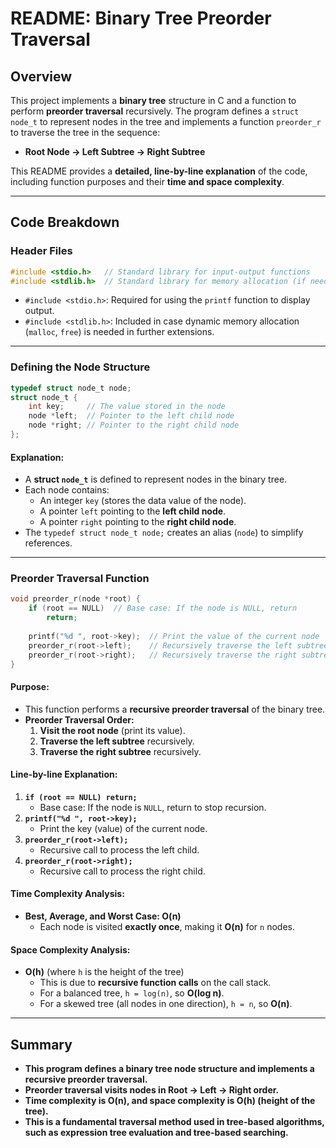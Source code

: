 # README: Binary Tree Preorder Traversal

## Overview
This project implements a **binary tree** structure in C and a function to perform **preorder traversal** recursively. The program defines a `struct node_t` to represent nodes in the tree and implements a function `preorder_r` to traverse the tree in the sequence:

- **Root Node → Left Subtree → Right Subtree**

This README provides a **detailed, line-by-line explanation** of the code, including function purposes and their **time and space complexity**.

---

## Code Breakdown

### **Header Files**
```c
#include <stdio.h>   // Standard library for input-output functions
#include <stdlib.h>  // Standard library for memory allocation (if needed)
```
- `#include <stdio.h>`: Required for using the `printf` function to display output.
- `#include <stdlib.h>`: Included in case dynamic memory allocation (`malloc`, `free`) is needed in further extensions.

---

### **Defining the Node Structure**
```c
typedef struct node_t node;
struct node_t {
    int key;     // The value stored in the node
    node *left;  // Pointer to the left child node
    node *right; // Pointer to the right child node
};
```
#### **Explanation:**
- A **struct `node_t`** is defined to represent nodes in the binary tree.
- Each node contains:
  - An integer `key` (stores the data value of the node).
  - A pointer `left` pointing to the **left child node**.
  - A pointer `right` pointing to the **right child node**.
- The `typedef struct node_t node;` creates an alias (`node`) to simplify references.

---

### **Preorder Traversal Function**
```c
void preorder_r(node *root) {
    if (root == NULL)  // Base case: If the node is NULL, return
        return;
    
    printf("%d ", root->key);  // Print the value of the current node
    preorder_r(root->left);    // Recursively traverse the left subtree
    preorder_r(root->right);   // Recursively traverse the right subtree
}
```

#### **Purpose:**
- This function performs a **recursive preorder traversal** of the binary tree.
- **Preorder Traversal Order:**
  1. **Visit the root node** (print its value).
  2. **Traverse the left subtree** recursively.
  3. **Traverse the right subtree** recursively.

#### **Line-by-line Explanation:**
1. **`if (root == NULL) return;`**
   - Base case: If the node is `NULL`, return to stop recursion.
2. **`printf("%d ", root->key);`**
   - Print the key (value) of the current node.
3. **`preorder_r(root->left);`**
   - Recursive call to process the left child.
4. **`preorder_r(root->right);`**
   - Recursive call to process the right child.

#### **Time Complexity Analysis:**
- **Best, Average, and Worst Case: O(n)**
  - Each node is visited **exactly once**, making it **O(n)** for `n` nodes.

#### **Space Complexity Analysis:**
- **O(h)** (where `h` is the height of the tree)
  - This is due to **recursive function calls** on the call stack.
  - For a balanced tree, `h = log(n)`, so **O(log n)**.
  - For a skewed tree (all nodes in one direction), `h = n`, so **O(n)**.

---

## **Summary**
- **This program defines a binary tree node structure and implements a recursive preorder traversal.**
- **Preorder traversal visits nodes in Root → Left → Right order.**
- **Time complexity is O(n), and space complexity is O(h) (height of the tree).**
- **This is a fundamental traversal method used in tree-based algorithms, such as expression tree evaluation and tree-based searching.**


